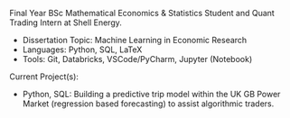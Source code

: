 Final Year BSc Mathematical Economics & Statistics Student and Quant Trading Intern at Shell Energy.
- Dissertation Topic: Machine Learning in Economic Research
- Languages: Python, SQL, LaTeX
- Tools: Git, Databricks, VSCode/PyCharm, Jupyter (Notebook)

Current Project(s):
- Python, SQL: Building a predictive trip model within the UK GB Power Market (regression based forecasting) to assist algorithmic traders.
